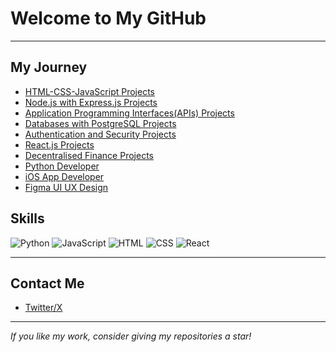 # Welcome to My GitHub 


---

##  My Journey 

- [HTML-CSS-JavaScript Projects](https://github.com/devliwa/html-css-js-projects)
- [Node.js with Express.js Projects](https://github.com/devliwa/node.js-projects)
- [Application Programming Interfaces(APIs) Projects](https://github.com/devliwa/APIs-projects)
- [Databases with PostgreSQL Projects]()
- [Authentication and Security Projects]()
- [React.js Projects]()
- [Decentralised Finance Projects]()
- [Python Developer]()
- [iOS App Developer]()
- [Figma UI UX Design]()
  


## Skills  

![Python](https://img.shields.io/badge/Python-3776AB?style=for-the-badge&logo=python&logoColor=white)
![JavaScript](https://img.shields.io/badge/JavaScript-F7DF1E?style=for-the-badge&logo=javascript&logoColor=black)
![HTML](https://img.shields.io/badge/HTML5-E34F26?style=for-the-badge&logo=html5&logoColor=white)
![CSS](https://img.shields.io/badge/CSS3-1572B6?style=for-the-badge&logo=css3&logoColor=white)
![React](https://img.shields.io/badge/React-20232A?style=for-the-badge&logo=react&logoColor=61DAFB)


---



## Contact Me  

- [Twitter/X](https://x.com/devliwa1)

    

---

*If you like my work, consider giving my repositories a star!*  
